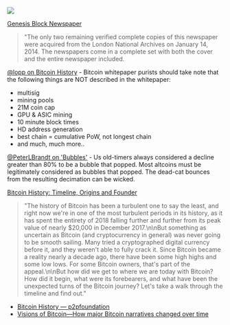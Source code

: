 <img src="https://www.thetimes03jan2009.com/wp-content/uploads/2015/03/genesis-block-newspaper-bitcoin.jpg"/>

[Genesis Block Newspaper](https://www.thetimes03jan2009.com/) 
  > "The only two remaining verified complete copies of this newspaper were acquired from the London National Archives on January 14, 2014. The newspapers come in a complete set with both the cover and the entire newspaper included. 
  

[@lopp on Bitcoin History](https://twitter.com/lopp/status/1023689161096785920) - Bitcoin whitepaper purists should take note that the following things are NOT described in the whitepaper: 
  * multisig
  * mining pools
  * 21M coin cap
  * GPU & ASIC mining
  * 10 minute block times
  * HD address generation
  * best chain = cumulative PoW, not longest chain
  * and much, much more..


[@PeterLBrandt on 'Bubbles'](https://twitter.com/PeterLBrandt/status/1030884169763549184) - Us old-timers always considered a decline greater than 80% to be a bubble that popped. Most altcoins must be legitimately considered as bubbles that popped. The dead-cat bounces from the resulting decimation can be wicked.

[Bitcoin History: Timeline, Origins and Founder](https://www.thestreet.com/investing/bitcoin/bitcoin-history-14686578)
> "The history of Bitcoin has been a turbulent one to say the least, and right now we're in one of the most turbulent periods in its history, as it has spent the entirety of 2018 falling further and further from its peak value of nearly $20,000 in December 2017.\n\nBut something as uncertain as Bitcoin (and cryptocurrency in general) was never going to be smooth sailing. Many tried a cryptographed digital currency before it, and they weren't able to fully crack it. Since Bitcoin became a reality nearly a decade ago, there have been some high highs and some low lows. For some Bitcoin owners, that's part of the appeal.\n\nBut how did we get to where we are today with Bitcoin? How did it begin, what were its forebearers, and what have been the unexpected turns of the Bitcoin journey? Let's take a walk through the timeline and find out."

* [Bitcoin History — p2pfoundation](http://wiki.p2pfoundation.net/Bitcoin#History)
* [Visions of Bitcoin—How major Bitcoin narratives changed over time](https://medium.com/@nic__carter/visions-of-bitcoin-4b7b7cbcd24c)
